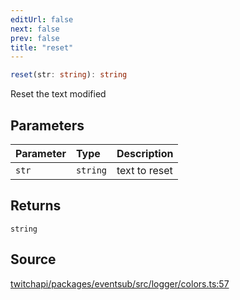 ```yaml
---
editUrl: false
next: false
prev: false
title: "reset"
---
```


```ts
reset(str: string): string
```

Reset the text modified

## Parameters

| Parameter | Type | Description |
| :------ | :------ | :------ |
| `str` | `string` | text to reset |

## Returns

`string`

## Source

[twitchapi/packages/eventsub/src/logger/colors.ts:57](https://github.com/pablornc/twitchapi//blob/b274026/packages/eventsub/src/logger/colors.ts#L57)
